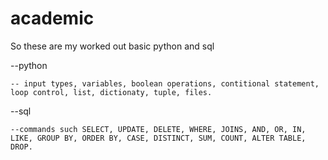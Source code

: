 # academic

So these are my worked out basic python and sql

--python
  
	-- input types, variables, boolean operations, contitional statement, loop control, list, dictionaty, tuple, files.
  
--sql
  
	--commands such SELECT, UPDATE, DELETE, WHERE, JOINS, AND, OR, IN, LIKE, GROUP BY, ORDER BY, CASE, DISTINCT, SUM, COUNT, ALTER TABLE, DROP.  
